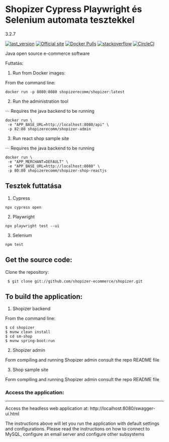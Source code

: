 # Shopizer Cypress Playwright és Selenium automata tesztekkel

3.2.7



[![last_version](https://img.shields.io/badge/last_version-v3.2.7-blue.svg?style=flat)](https://github.com/shopizer-ecommerce/shopizer/tree/3.2.7)
[![Official site](https://img.shields.io/website-up-down-green-red/https/shields.io.svg?label=official%20site)](http://www.shopizer.com/)
[![Docker Pulls](https://img.shields.io/docker/pulls/shopizerecomm/shopizer.svg)](https://hub.docker.com/r/shopizerecomm/shopizer)
[![stackoverflow](https://img.shields.io/badge/shopizer-stackoverflow-orange.svg?style=flat)](http://stackoverflow.com/questions/tagged/shopizer)
[![CircleCI](https://circleci.com/gh/shopizer-ecommerce/shopizer.svg?style=svg)](https://circleci.com/gh/shopizer-ecommerce/shopizer)


Java open source e-commerce software

Futtatás:

1.  Run from Docker images:

From the command line:

```
docker run -p 8080:8080 shopizerecomm/shopizer:latest
```
       
2. Run the administration tool

⋅⋅⋅ Requires the java backend to be running

```
docker run \
 -e "APP_BASE_URL=http://localhost:8080/api" \
 -p 82:80 shopizerecomm/shopizer-admin
```


3. Run react shop sample site

⋅⋅⋅ Requires the java backend to be running

```
docker run \
 -e "APP_MERCHANT=DEFAULT" \
 -e "APP_BASE_URL=http://localhost:8080" \
 -p 80:80 shopizerecomm/shopizer-shop-reactjs
```

Tesztek futtatása
-------------------
1. Cypress 
```
npx cypress open
```
2. Playwright
```
npx playwright test --ui
```
3. Selenium
```
npm test
```

Get the source code:
-------------------
Clone the repository:
     
	 $ git clone git://github.com/shopizer-ecommerce/shopizer.git
	 

To build the application:
-------------------

1. Shopizer backend


From the command line:

	$ cd shopizer
	$ mvnw clean install
	$ cd sm-shop
	$ mvnw spring-boot:run

2. Shopizer admin

Form compiling and running Shopizer admin consult the repo README file

3. Shop sample site

Form compiling and running Shopizer admin consult the repo README file


### Access the application:
-------------------

Access the headless web application at: http://localhost:8080/swagger-ui.html


The instructions above will let you run the application with default settings and configurations.
Please read the instructions on how to connect to MySQL, configure an email server and configure other subsystems




